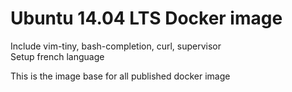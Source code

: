 Ubuntu 14.04 LTS Docker image
=============================


Include vim-tiny, bash-completion, curl, supervisor  
Setup french language

This is the image base for all published docker image

